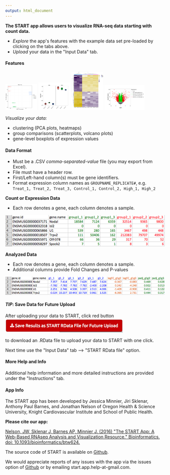 ```yaml
---
output: html_document
---
```


**The START app allows users to visualize RNA-seq data starting with count data.**

- *Explore* the app's features with the example data set pre-loaded by clicking on the tabs above.
- *Upload* your data in the "Input Data" tab.


#### <a name="features"></a> Features

<img src="explot_pca.png" alt="PCA Plot" style="width: 20%"/>
<img src="explot_boxplot.png" alt="Box Plot" style="width: 20%"/>
<img src="explot_heatmap.png" alt="Heatmap" style="width: 20%"/>
<img src="explot_volcano.png" alt="Volcano Plot" style="width: 25%"/>

*Visualize your data:*

- clustering (PCA plots, heatmaps)
- group comparisons (scatterplots, volcano plots)
- gene-level boxplots of expression values

#### <a name="dataformats"></a> Data Format

- Must be a .CSV *comma-separated-value* file (you may export from Excel).
- File must have a header row.
- First/Left-hand column(s) must be gene identifiers.
- Format expression column names as `GROUPNAME_REPLICATE#`, e.g. `Treat_1, Treat_2, Treat_3, Control_1, Control_2, High_1, High_2`


**Count or Expression Data**
- Each row denotes a gene, each column denotes a sample.

![](examplecounts.png)

**Analyzed Data**
- Each row denotes a gene, each column denotes a sample.
- Additional columns provide Fold Changes and P-values

![](exampleanalysisdata.png)

#### <a name="savedata"></a> *TIP*: Save Data for Future Upload

After uploading your data to START, click red button
![](ex_click_rdata.png)

to download an .RData file to upload your data to START with one click.

Next time use the "Input Data" tab --> "START RData file" option.


#### <a name="help"></a> More Help and Info

Additional help information and more detailed instructions are provided under the "Instructions" tab.

#### App Info

The START app has been developed by Jessica Minnier, Jiri Sklenar, Anthony Paul Barnes, and Jonathan Nelson
of Oregon Health & Science University, Knight Cardiovascular Institute and School of Public Health.


**Please cite our app:**

[Nelson, JW, Sklenar J, Barnes AP, Minnier J. (2016) "The START App: A Web-Based RNAseq Analysis and Visualization Resource." Bioinformatics.  doi: 10.1093/bioinformatics/btw624.](http://bioinformatics.oxfordjournals.org/content/early/2016/09/27/bioinformatics.btw624.abstract)

The source code of START is available on [Github](https://github.com/jminnier/STARTapp).

We would appreciate reports of any issues with the app via the issues option of 
[Github](https://github.com/jminnier/STARTapp) or by emailing start.app.help-at-gmail.com.


